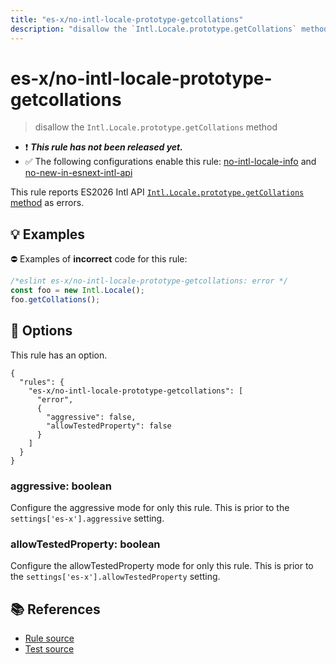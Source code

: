 ```yaml
---
title: "es-x/no-intl-locale-prototype-getcollations"
description: "disallow the `Intl.Locale.prototype.getCollations` method"
---
```


# es-x/no-intl-locale-prototype-getcollations
> disallow the `Intl.Locale.prototype.getCollations` method

- ❗ <badge text="This rule has not been released yet." vertical="middle" type="error"> ***This rule has not been released yet.*** </badge>
- ✅ The following configurations enable this rule: [no-intl-locale-info] and [no-new-in-esnext-intl-api]

This rule reports ES2026 Intl API [`Intl.Locale.prototype.getCollations` method](https://github.com/tc39/proposal-intl-locale-info) as errors.

## 💡 Examples

⛔ Examples of **incorrect** code for this rule:

<eslint-playground type="bad">

```js
/*eslint es-x/no-intl-locale-prototype-getcollations: error */
const foo = new Intl.Locale();
foo.getCollations();
```

</eslint-playground>

## 🔧 Options

This rule has an option.

```jsonc
{
  "rules": {
    "es-x/no-intl-locale-prototype-getcollations": [
      "error",
      {
        "aggressive": false,
        "allowTestedProperty": false
      }
    ]
  }
}
```

### aggressive: boolean

Configure the aggressive mode for only this rule.
This is prior to the `settings['es-x'].aggressive` setting.

### allowTestedProperty: boolean

Configure the allowTestedProperty mode for only this rule.
This is prior to the `settings['es-x'].allowTestedProperty` setting.

## 📚 References

- [Rule source](https://github.com/eslint-community/eslint-plugin-es-x/blob/master/lib/rules/no-intl-locale-prototype-getcollations.js)
- [Test source](https://github.com/eslint-community/eslint-plugin-es-x/blob/master/tests/lib/rules/no-intl-locale-prototype-getcollations.js)

[no-intl-locale-info]: ../configs/index.md#no-intl-locale-info
[no-new-in-esnext-intl-api]: ../configs/index.md#no-new-in-esnext-intl-api
